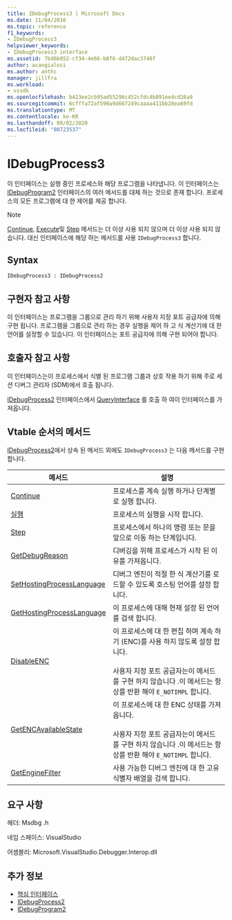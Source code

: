```yaml
---
title: IDebugProcess3 | Microsoft Docs
ms.date: 11/04/2016
ms.topic: reference
f1_keywords:
- IDebugProcess3
helpviewer_keywords:
- IDebugProcess3 interface
ms.assetid: 7bd6b952-cf34-4e66-b8f6-d472dac3748f
author: acangialosi
ms.author: anthc
manager: jillfra
ms.workload:
- vssdk
ms.openlocfilehash: b423ee2cb95ad55296c452cfdc4b891ee4cd26a0
ms.sourcegitcommit: 6cfffa72af599a9d667249caaaa411bb28ea69fd
ms.translationtype: MT
ms.contentlocale: ko-KR
ms.lasthandoff: 09/02/2020
ms.locfileid: "80723537"
---
```

# <a name="idebugprocess3"></a>IDebugProcess3
이 인터페이스는 실행 중인 프로세스와 해당 프로그램을 나타냅니다. 이 인터페이스는 [IDebugProgram2](../../../extensibility/debugger/reference/idebugprogram2.md) 인터페이스의 여러 메서드를 대체 하는 것으로 존재 합니다. 프로세스의 모든 프로그램에 대 한 제어를 제공 합니다.

> [!NOTE]
> [Continue](../../../extensibility/debugger/reference/idebugprogram2-continue.md), [Execute](../../../extensibility/debugger/reference/idebugprogram2-execute.md)및 [Step](../../../extensibility/debugger/reference/idebugprogram2-step.md) 메서드는 더 이상 사용 되지 않으며 더 이상 사용 되지 않습니다. 대신 인터페이스에 해당 하는 메서드를 사용 `IDebugProcess3` 합니다.

## <a name="syntax"></a>Syntax

```
IDebugProcess3 : IDebugProcess2
```

## <a name="notes-for-implementers"></a>구현자 참고 사항
 이 인터페이스는 프로그램을 그룹으로 관리 하기 위해 사용자 지정 포트 공급자에 의해 구현 됩니다. 프로그램을 그룹으로 관리 하는 경우 실행을 제어 하 고 식 계산기에 대 한 언어를 설정할 수 있습니다. 이 인터페이스는 포트 공급자에 의해 구현 되어야 합니다.

## <a name="notes-for-callers"></a>호출자 참고 사항
 이 인터페이스는이 프로세스에서 식별 된 프로그램 그룹과 상호 작용 하기 위해 주로 세션 디버그 관리자 (SDM)에서 호출 됩니다.

 [IDebugProcess2](../../../extensibility/debugger/reference/idebugprocess2.md) 인터페이스에서 [QueryInterface](/cpp/atl/queryinterface) 를 호출 하 여이 인터페이스를 가져옵니다.

## <a name="methods-in-vtable-order"></a>Vtable 순서의 메서드
 [IDebugProcess2](../../../extensibility/debugger/reference/idebugprocess2.md)에서 상속 된 메서드 외에도 `IDebugProcess3` 는 다음 메서드를 구현 합니다.

|메서드|설명|
|------------|-----------------|
|[Continue](../../../extensibility/debugger/reference/idebugprocess3-continue.md)|프로세스를 계속 실행 하거나 단계별로 실행 합니다.|
|[실행](../../../extensibility/debugger/reference/idebugprocess3-execute.md)|프로세스의 실행을 시작 합니다.|
|[Step](../../../extensibility/debugger/reference/idebugprocess3-step.md)|프로세스에서 하나의 명령 또는 문을 앞으로 이동 하는 단계입니다.|
|[GetDebugReason](../../../extensibility/debugger/reference/idebugprocess3-getdebugreason.md)|디버깅을 위해 프로세스가 시작 된 이유를 가져옵니다.|
|[SetHostingProcessLanguage](../../../extensibility/debugger/reference/idebugprocess3-sethostingprocesslanguage.md)|디버그 엔진이 적절 한 식 계산기를 로드할 수 있도록 호스팅 언어를 설정 합니다.|
|[GetHostingProcessLanguage](../../../extensibility/debugger/reference/idebugprocess3-gethostingprocesslanguage.md)|이 프로세스에 대해 현재 설정 된 언어를 검색 합니다.|
|[DisableENC](../../../extensibility/debugger/reference/idebugprocess3-disableenc.md)|이 프로세스에 대 한 편집 하며 계속 하기 (ENC)를 사용 하지 않도록 설정 합니다.<br /><br /> 사용자 지정 포트 공급자는이 메서드를 구현 하지 않습니다 .이 메서드는 항상를 반환 해야 `E_NOTIMPL` 합니다.|
|[GetENCAvailableState](../../../extensibility/debugger/reference/idebugprocess3-getencavailablestate.md)|이 프로세스에 대 한 ENC 상태를 가져옵니다.<br /><br /> 사용자 지정 포트 공급자는이 메서드를 구현 하지 않습니다 .이 메서드는 항상를 반환 해야 `E_NOTIMPL` 합니다.|
|[GetEngineFilter](../../../extensibility/debugger/reference/idebugprocess3-getenginefilter.md)|사용 가능한 디버그 엔진에 대 한 고유 식별자 배열을 검색 합니다.|

## <a name="requirements"></a>요구 사항
 헤더: Msdbg .h

 네임 스페이스: VisualStudio

 어셈블리: Microsoft.VisualStudio.Debugger.Interop.dll

## <a name="see-also"></a>추가 정보
- [핵심 인터페이스](../../../extensibility/debugger/reference/core-interfaces.md)
- [IDebugProcess2](../../../extensibility/debugger/reference/idebugprocess2.md)
- [IDebugProgram2](../../../extensibility/debugger/reference/idebugprogram2.md)
